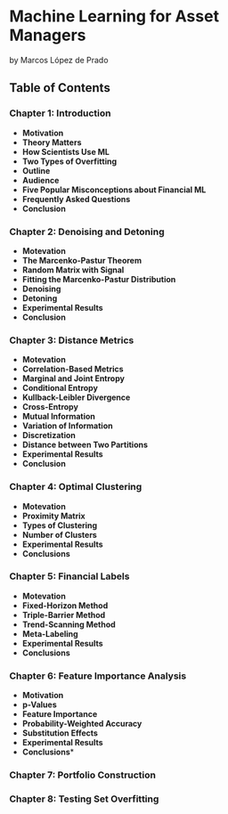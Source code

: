 # Machine Learning for Asset Managers
by Marcos López de Prado

## Table of Contents

### Chapter 1: Introduction
* **Motivation** 
* **Theory Matters** 
* **How Scientists Use ML** 
* **Two Types of Overfitting**
* **Outline**
* **Audience**
* **Five Popular Misconceptions about Financial ML**
* **Frequently Asked Questions**
* **Conclusion**

### Chapter 2: Denoising and Detoning
* **Motevation** 
* **The Marcenko-Pastur Theorem** 
* **Random Matrix with Signal** 
* **Fitting the Marcenko-Pastur Distribution** 
* **Denoising**
* **Detoning**
* **Experimental Results**
* **Conclusion**
  
### Chapter 3: Distance Metrics
* **Motevation** 
* **Correlation-Based Metrics**
* **Marginal and Joint Entropy**
* **Conditional Entropy**
* **Kullback-Leibler Divergence**
* **Cross-Entropy**
* **Mutual Information**
* **Variation of Information**
* **Discretization**
* **Distance between Two Partitions**
* **Experimental Results** 
* **Conclusion**

### Chapter 4: Optimal Clustering
* **Motevation**
* **Proximity Matrix**
* **Types of Clustering**
* **Number of Clusters**
* **Experimental Results**
* **Conclusions**
  
### Chapter 5: Financial Labels
* **Motevation**
* **Fixed-Horizon Method**
* **Triple-Barrier Method**
* **Trend-Scanning Method**
* **Meta-Labeling**
* **Experimental Results**
* **Conclusions**
  
### Chapter 6: Feature Importance Analysis
* **Motivation** 
* **p-Values** 
* **Feature Importance** 
* **Probability-Weighted Accuracy**
* **Substitution Effects**
* **Experimental Results**
* **Conclusions***

### Chapter 7: Portfolio Construction

### Chapter 8: Testing Set Overfitting
